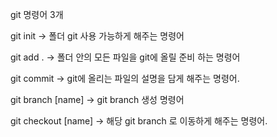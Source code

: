 git 명령어 3개

git init -> 폴더 git 사용 가능하게 해주는 명령어

git add . -> 폴더 안의 모든 파일을 git에 올릴 준비 하는 명령어

git commit -> git에 올리는 파일의 설명을 담게 해주는 명령어.

git branch [name] -> git branch 생성 명령어

git checkout [name] -> 해당 git branch 로 이동하게 해주는 명령어.
